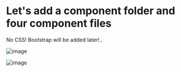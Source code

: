 # Let's add a component folder and four component files

No CSS! Bootstrap will be added later!..

![image](https://github.com/companyakis/svelte2024/assets/77589867/04b6d226-b02f-4cd6-b87c-df4b1289822c)

![image](https://github.com/companyakis/svelte2024/assets/77589867/0867657b-1866-4a3f-8b64-53fd615f9a9a)

